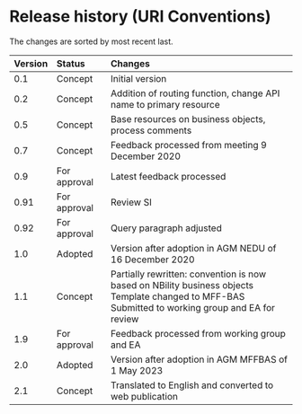 # Release history (URI Conventions)

The changes are sorted by most recent last.

| Version | Status   | Changes    |
| :------ | :------- | :--------- |
| 0.1  | Concept      | Initial version |
| 0.2  | Concept      | Addition of routing function, change API name to primary resource |
| 0.5  | Concept      | Base resources on business objects, process comments |
| 0.7  | Concept      | Feedback processed from meeting 9 December 2020 |
| 0.9  | For approval | Latest feedback processed |
| 0.91 | For approval | Review SI |
| 0.92 | For approval | Query paragraph adjusted |
| 1.0  | Adopted      | Version after adoption in AGM NEDU of 16 December 2020 |
| 1.1  | Concept      | Partially rewritten: convention is now based on NBility business objects<br/>Template changed to MFF-BAS<br/>Submitted to working group and EA for review |
| 1.9  | For approval | Feedback processed from working group and EA |
| 2.0  | Adopted      | Version after adoption in AGM MFFBAS of 1 May 2023 |
| 2.1  | Concept      | Translated to English and converted to web publication |
